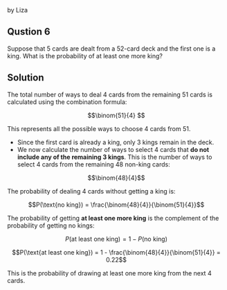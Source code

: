 by Liza

## Qustion 6
Suppose that 5 cards are dealt from a 52-card deck and the first one is a king.
What is the probability of at least one more king?

## Solution
The total number of ways to deal 4 cards from the remaining 51 cards is calculated using the combination formula:

$$\binom{51}{4} $$

This represents all the possible ways to choose 4 cards from 51.

- Since the first card is already a king, only 3 kings remain in the deck.
- We now calculate the number of ways to select 4 cards that **do not include any of the remaining 3 kings**. This is the number of ways to select 4 cards from the remaining 48 non-king cards:
  
$$\binom{48}{4}$$

The probability of dealing 4 cards without getting a king is:

$$P(\text{no king}) = \frac{\binom{48}{4}}{\binom{51}{4}}$$

The probability of getting **at least one more king** is the complement of the probability of getting no kings:

$$P(\text{at least one king}) = 1 - P(\text{no king})$$

$$P(\text{at least one king}) = 1 - \frac{\binom{48}{4}}{\binom{51}{4}} = 0.22$$

This is the probability of drawing at least one more king from the next 4 cards.
